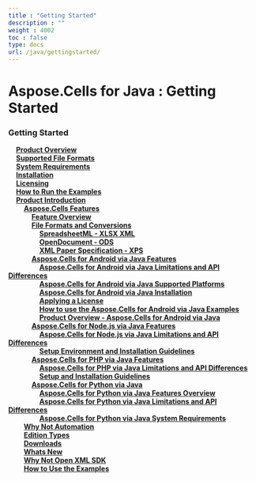 ```yaml
---
title : "Getting Started" 
description : "" 
weight : 4002 
toc : false
type: docs
url: /java/gettingstarted/
---
```


# Aspose.Cells for Java : Getting Started


### Getting Started

&nbsp;&nbsp;&nbsp;&nbsp;[**Product Overview**](https://docs2.aspose.com/cells/java/gettingstarted/product+overview)    
&nbsp;&nbsp;&nbsp;&nbsp;[**Supported File Formats**](https://docs2.aspose.com/cells/java/gettingstarted/supported+file+formats)    
&nbsp;&nbsp;&nbsp;&nbsp;[**System Requirements**](https://docs2.aspose.com/cells/java/gettingstarted/system+requirements)    
&nbsp;&nbsp;&nbsp;&nbsp;[**Installation**](https://docs2.aspose.com/cells/java/gettingstarted/installation)    
&nbsp;&nbsp;&nbsp;&nbsp;[**Licensing**](https://docs2.aspose.com/cells/java/gettingstarted/licensing)    
&nbsp;&nbsp;&nbsp;&nbsp;[**How to Run the Examples**](https://docs2.aspose.com/cells/java/gettingstarted/how+to+run+the+examples)    
&nbsp;&nbsp;&nbsp;&nbsp;[**Product Introduction**](https://docs2.aspose.com/cells/java/gettingstarted/introduction/)    
&nbsp;&nbsp;&nbsp;&nbsp;&nbsp;&nbsp;&nbsp;&nbsp;[**Aspose.Cells Features**](https://docs2.aspose.com/cells/java/gettingstarted/introduction/features/)    
&nbsp;&nbsp;&nbsp;&nbsp;&nbsp;&nbsp;&nbsp;&nbsp;&nbsp;&nbsp;&nbsp;&nbsp;[**Feature Overview**](https://docs2.aspose.com/cells/java/gettingstarted/introduction/features/feature+overview)    
&nbsp;&nbsp;&nbsp;&nbsp;&nbsp;&nbsp;&nbsp;&nbsp;&nbsp;&nbsp;&nbsp;&nbsp;[**File Formats and Conversions**](https://docs2.aspose.com/cells/java/gettingstarted/introduction/features/fileformatsandconversions/)    
&nbsp;&nbsp;&nbsp;&nbsp;&nbsp;&nbsp;&nbsp;&nbsp;&nbsp;&nbsp;&nbsp;&nbsp;&nbsp;&nbsp;&nbsp;&nbsp;[**SpreadsheetML - XLSX XML**](https://docs2.aspose.com/cells/java/gettingstarted/introduction/features/fileformatsandconversions/spreadsheetml+-+xlsx+xml)    
&nbsp;&nbsp;&nbsp;&nbsp;&nbsp;&nbsp;&nbsp;&nbsp;&nbsp;&nbsp;&nbsp;&nbsp;&nbsp;&nbsp;&nbsp;&nbsp;[**OpenDocument - ODS**](https://docs2.aspose.com/cells/java/gettingstarted/introduction/features/fileformatsandconversions/opendocument+-+ods)    
&nbsp;&nbsp;&nbsp;&nbsp;&nbsp;&nbsp;&nbsp;&nbsp;&nbsp;&nbsp;&nbsp;&nbsp;&nbsp;&nbsp;&nbsp;&nbsp;[**XML Paper Specification - XPS**](https://docs2.aspose.com/cells/java/gettingstarted/introduction/features/fileformatsandconversions/xml+paper+specification+-+xps)    
&nbsp;&nbsp;&nbsp;&nbsp;&nbsp;&nbsp;&nbsp;&nbsp;&nbsp;&nbsp;&nbsp;&nbsp;[**Aspose.Cells for Android via Java Features**](https://docs2.aspose.com/cells/java/gettingstarted/introduction/features/androidviajava/)    
&nbsp;&nbsp;&nbsp;&nbsp;&nbsp;&nbsp;&nbsp;&nbsp;&nbsp;&nbsp;&nbsp;&nbsp;&nbsp;&nbsp;&nbsp;&nbsp;[**Aspose.Cells for Android via Java Limitations and API Differences**](https://docs2.aspose.com/cells/java/gettingstarted/introduction/features/androidviajava/aspose.cells+for+android+via+java+limitations+and+api+differences)    
&nbsp;&nbsp;&nbsp;&nbsp;&nbsp;&nbsp;&nbsp;&nbsp;&nbsp;&nbsp;&nbsp;&nbsp;&nbsp;&nbsp;&nbsp;&nbsp;[**Aspose.Cells for Android via Java Supported Platforms**](https://docs2.aspose.com/cells/java/gettingstarted/introduction/features/androidviajava/aspose.cells+for+android+via+java+supported+platforms)    
&nbsp;&nbsp;&nbsp;&nbsp;&nbsp;&nbsp;&nbsp;&nbsp;&nbsp;&nbsp;&nbsp;&nbsp;&nbsp;&nbsp;&nbsp;&nbsp;[**Aspose.Cells for Android via Java Installation**](https://docs2.aspose.com/cells/java/gettingstarted/introduction/features/androidviajava/aspose.cells+for+android+via+java+installation)    
&nbsp;&nbsp;&nbsp;&nbsp;&nbsp;&nbsp;&nbsp;&nbsp;&nbsp;&nbsp;&nbsp;&nbsp;&nbsp;&nbsp;&nbsp;&nbsp;[**Applying a License**](https://docs2.aspose.com/cells/java/gettingstarted/introduction/features/androidviajava/applying+a+license)    
&nbsp;&nbsp;&nbsp;&nbsp;&nbsp;&nbsp;&nbsp;&nbsp;&nbsp;&nbsp;&nbsp;&nbsp;&nbsp;&nbsp;&nbsp;&nbsp;[**How to use the Aspose.Cells for Android via Java Examples**](https://docs2.aspose.com/cells/java/gettingstarted/introduction/features/androidviajava/how+to+use+the+aspose.cells+for+android+via+java+examples)    
&nbsp;&nbsp;&nbsp;&nbsp;&nbsp;&nbsp;&nbsp;&nbsp;&nbsp;&nbsp;&nbsp;&nbsp;&nbsp;&nbsp;&nbsp;&nbsp;[**Product Overview - Aspose.Cells for Android via Java**](https://docs2.aspose.com/cells/java/gettingstarted/introduction/features/androidviajava/product+overview+-+aspose.cells+for+android+via+java)    
&nbsp;&nbsp;&nbsp;&nbsp;&nbsp;&nbsp;&nbsp;&nbsp;&nbsp;&nbsp;&nbsp;&nbsp;[**Aspose.Cells for Node.js via Java Features**](https://docs2.aspose.com/cells/java/gettingstarted/introduction/features/nodejsviajava/)    
&nbsp;&nbsp;&nbsp;&nbsp;&nbsp;&nbsp;&nbsp;&nbsp;&nbsp;&nbsp;&nbsp;&nbsp;&nbsp;&nbsp;&nbsp;&nbsp;[**Aspose.Cells for Node.js via Java Limitations and API Differences**](https://docs2.aspose.com/cells/java/gettingstarted/introduction/features/nodejsviajava/aspose.cells+for+node.js+via+java+limitations+and+api+differences)    
&nbsp;&nbsp;&nbsp;&nbsp;&nbsp;&nbsp;&nbsp;&nbsp;&nbsp;&nbsp;&nbsp;&nbsp;&nbsp;&nbsp;&nbsp;&nbsp;[**Setup Environment and Installation Guidelines**](https://docs2.aspose.com/cells/java/gettingstarted/introduction/features/nodejsviajava/setup+environment+and+installation+guidelines)    
&nbsp;&nbsp;&nbsp;&nbsp;&nbsp;&nbsp;&nbsp;&nbsp;&nbsp;&nbsp;&nbsp;&nbsp;[**Aspose.Cells for PHP via Java Features**](https://docs2.aspose.com/cells/java/gettingstarted/introduction/features/phpviajava/)    
&nbsp;&nbsp;&nbsp;&nbsp;&nbsp;&nbsp;&nbsp;&nbsp;&nbsp;&nbsp;&nbsp;&nbsp;&nbsp;&nbsp;&nbsp;&nbsp;[**Aspose.Cells for PHP via Java Limitations and API Differences**](https://docs2.aspose.com/cells/java/gettingstarted/introduction/features/phpviajava/aspose.cells+for+php+via+java+limitations+and+api+differences)    
&nbsp;&nbsp;&nbsp;&nbsp;&nbsp;&nbsp;&nbsp;&nbsp;&nbsp;&nbsp;&nbsp;&nbsp;&nbsp;&nbsp;&nbsp;&nbsp;[**Setup and Installation Guidelines**](https://docs2.aspose.com/cells/java/gettingstarted/introduction/features/phpviajava/setup+and+installation+guidelines)    
&nbsp;&nbsp;&nbsp;&nbsp;&nbsp;&nbsp;&nbsp;&nbsp;&nbsp;&nbsp;&nbsp;&nbsp;[**Aspose.Cells for Python via Java**](https://docs2.aspose.com/cells/java/gettingstarted/introduction/features/pythonviajava/)    
&nbsp;&nbsp;&nbsp;&nbsp;&nbsp;&nbsp;&nbsp;&nbsp;&nbsp;&nbsp;&nbsp;&nbsp;&nbsp;&nbsp;&nbsp;&nbsp;[**Aspose.Cells for Python via Java Features Overview**](https://docs2.aspose.com/cells/java/gettingstarted/introduction/features/pythonviajava/aspose.cells+for+python+via+java+features+overview)    
&nbsp;&nbsp;&nbsp;&nbsp;&nbsp;&nbsp;&nbsp;&nbsp;&nbsp;&nbsp;&nbsp;&nbsp;&nbsp;&nbsp;&nbsp;&nbsp;[**Aspose.Cells for Python via Java Limitations and API Differences**](https://docs2.aspose.com/cells/java/gettingstarted/introduction/features/pythonviajava/aspose.cells+for+python+via+java+limitations+and+api+differences)    
&nbsp;&nbsp;&nbsp;&nbsp;&nbsp;&nbsp;&nbsp;&nbsp;&nbsp;&nbsp;&nbsp;&nbsp;&nbsp;&nbsp;&nbsp;&nbsp;[**Aspose.Cells for Python via Java System Requirements**](https://docs2.aspose.com/cells/java/gettingstarted/introduction/features/pythonviajava/aspose.cells+for+python+via+java+system+requirements)    
&nbsp;&nbsp;&nbsp;&nbsp;&nbsp;&nbsp;&nbsp;&nbsp;[**Why Not Automation**](https://docs2.aspose.com/cells/java/gettingstarted/introduction/why+not+automation)    
&nbsp;&nbsp;&nbsp;&nbsp;&nbsp;&nbsp;&nbsp;&nbsp;[**Edition Types**](https://docs2.aspose.com/cells/java/gettingstarted/introduction/edition+types)    
&nbsp;&nbsp;&nbsp;&nbsp;&nbsp;&nbsp;&nbsp;&nbsp;[**Downloads**](https://docs2.aspose.com/cells/java/gettingstarted/introduction/downloads)    
&nbsp;&nbsp;&nbsp;&nbsp;&nbsp;&nbsp;&nbsp;&nbsp;[**Whats New**](https://docs2.aspose.com/cells/java/gettingstarted/introduction/whats+new)    
&nbsp;&nbsp;&nbsp;&nbsp;&nbsp;&nbsp;&nbsp;&nbsp;[**Why Not Open XML SDK**](https://docs2.aspose.com/cells/java/gettingstarted/introduction/why+not+open+xml+sdk)    
&nbsp;&nbsp;&nbsp;&nbsp;&nbsp;&nbsp;&nbsp;&nbsp;[**How to Use the Examples**](https://docs2.aspose.com/cells/java/gettingstarted/introduction/how+to+use+the+examples)    


           

